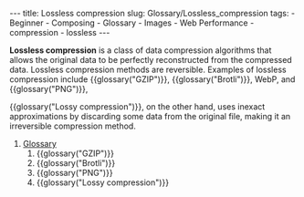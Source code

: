 --- title: Lossless compression slug: Glossary/Lossless\_compression tags: - Beginner - Composing - Glossary - Images - Web Performance - compression - lossless ---

**Lossless compression** is a class of data compression algorithms that allows the original data to be perfectly reconstructed from the compressed data. Lossless compression methods are reversible. Examples of lossless compression include {{glossary("GZIP")}}, {{glossary("Brotli")}}, WebP, and {{glossary("PNG")}},

{{glossary("Lossy compression")}}, on the other hand, uses inexact approximations by discarding some data from the original file, making it an irreversible compression method.

1.  [Glossary](/en-US/docs/Glossary)
    1.  {{glossary("GZIP")}}
    2.  {{glossary("Brotli")}}
    3.  {{glossary("PNG")}}
    4.  {{glossary("Lossy compression")}}
